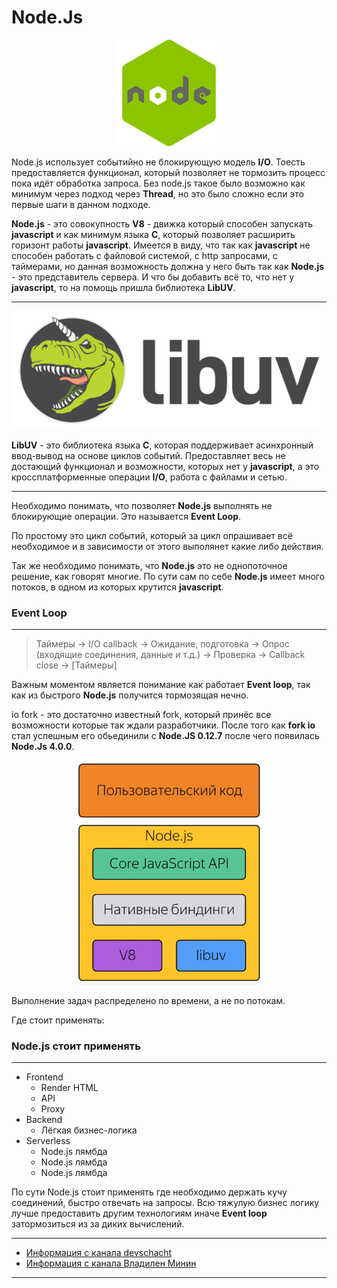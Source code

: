 # Node.Js

<div align="center">

![](nodejs.png) 

</div>

Node.js использует событийно не блокирующую модель **I/O**. Тоесть предоставляется функционал, который позволяет не тормозить процесс пока идёт обработка запроса. Без node.js такое было возможно как минимум через подход через **Thread**, но это было сложно если это первые шаги в данном подходе.

**Node.js** - это совокупность **V8** - движка который способен запускать **javascript** и как минимум языка **C**, который позволяет расширить горизонт работы **javascript**. Имеется в виду, что так как **javascript** не способен работать с файловой системой, с http запросами, с таймерами, но данная возможность должна у него быть так как **Node.js** - это представитель сервера. И что бы добавить всё то, что нет у **javascript**, то на помощь пришла библиотека **LibUV**. 

---
<div align="center">

![](libuv.png) 

</div>

**LibUV** - это библиотека языка **C**, которая поддерживает асинхронный ввод-вывод на основе циклов событий. Предоставляет весь не достающий функционал и возможности, которых нет у **javascript**, а это кроссплатформенные операции **I/O**, работа с файлами и сетью.

---

Необходимо понимать, что позволяет **Node.js** выполнять не блокирующие операции. Это называется **Event Loop**.

По простому это цикл событий, который за цикл опрашивает всё необходимое и в зависимости от этого выполянет какие либо действия.

Так же необходимо понимать, что **Node.js** это не однопоточное решение, как говорят многие. По сути сам по себе **Node.js** имеет много потоков, в одном из которых крутится **javascript**.

### Event Loop
---
> Таймеры -> I/O callback -> Ожидание, подготовка -> Опрос (входящие соединения, данные и т.д.) -> Проверка -> Callback close -> [Таймеры]

Важным моментом является понимание как работает **Event loop**, так как из быстрого **Node.js** получится тормозящая нечно.

io fork - это достаточно известный fork, который принёс все возможности которые так ждали разработчики. После того как **fork io** стал успешным его обьединили с **Node.JS 0.12.7** после чего появилась **Node.Js 4.0.0**.

<div align="center" width="100">
    <img src="scheme.png"  width="300">
</div>

Выполнение задач распределено по времени, а не по потокам.

Где стоит применять:

### Node.js стоит применять
---
* Frontend
    * Render HTML
    * API
    * Proxy
* Backend
    * Лёгкая бизнес-логика
* Serverless
    * Node.js лямбда
    * Node.js лямбда
    * Node.js лямбда

По сути Node.js стоит применять где необходимо держать кучу соединений, быстро отвечать на запросы. Всю тяжулую бизнес логику лучше предоставить другим технологиям иначе **Event loop** затормозиться из за диких вычислений.

---
* [Информация с канала devschacht](https://www.youtube.com/channel/UCTSVfbCKN3nZbogPtOCHcMg)
* [Информация с канала Владилен Минин](https://www.youtube.com/channel/UCg8ss4xW9jASrqWGP30jXiw)
---